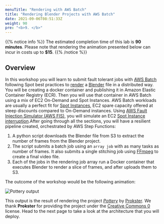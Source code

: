 ```yaml
---
menuTitle: "Rendering with AWS Batch"
title: "Rendering Blender Projects with AWS Batch"
date: 2021-09-06T08:51:33Z
weight: 90
pre: "<b>9. </b>"
---
```


{{% notice info %}}
The estimated completion time of this lab is **90 minutes**. Please note that rendering the animation presented below can incur in costs up to **$15**.
{{% /notice %}}
## Overview

In this workshop you will learn to submit fault tolerant jobs with [AWS Batch](https://aws.amazon.com/batch/) following Spot best practices to [render](https://en.wikipedia.org/wiki/Rendering_(computer_graphics)) a [Blender](https://www.blender.org/) file in a distributed way. You will be creating a docker container and publishing it in Amazon Elastic Container Registry (ECR). Then you will use that container in AWS Batch using a mix of EC2 On-Demand and Spot Instances. AWS Batch workloads are usually a perfect fit for [Spot Instances](https://docs.aws.amazon.com/AWSEC2/latest/UserGuide/using-spot-instances.html), EC2 spare capacity offered at steep discounts compared to On-Demand instances. Using [AWS Fault Injection Simulator (AWS FIS)](https://aws.amazon.com/fis/), you will simulate an EC2 [Spot Instance interruption](https://docs.aws.amazon.com/AWSEC2/latest/UserGuide/spot-interruptions.html).After going through all the sections, you will have a resilient pipeline created, orchestrated by AWS Step Functions:

1. A python script downloads the Blender file from S3 to extract the number of frames from the Blender project.
2. The script submits a batch job using an `array job` with as many tasks as number of frames. It also submits a single stitching job using [FFmpeg](https://ffmpeg.org/) to create a final video file.
3. Each of the jobs in the rendering job array run a Docker container that executes Blender to render a slice of frames, and after uploads them to S3.

The outcome of the workshop would be the following animation:

![Pottery output](/images/rendering-with-batch/animation_example.gif)

This output is the result of rendering the project *[Pottery](https://blendswap.com/blend/28661)* by [Prokster](https://blendswap.com/profile/1012752). We thank **Prokster** for providing the project under the [Creative Commons 0](https://creativecommons.org/share-your-work/public-domain/cc0/) license. Head to the next page to take a look at the architecture that you will deploy.
